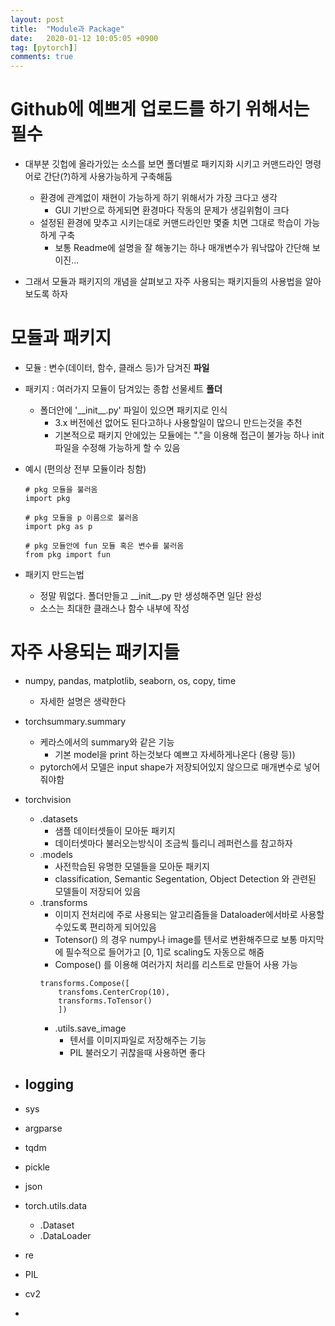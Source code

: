 ```yaml
---
layout: post
title:  "Module과 Package"
date:   2020-01-12 10:05:05 +0900
tag: [pytorch]]
comments: true
---
```

# Github에 예쁘게 업로드를 하기 위해서는 필수
- 대부분 깃헙에 올라가있는 소스를 보면 폴더별로 패키지화 시키고 커맨드라인 명령어로 간단(?)하게 사용가능하게 구축해둠
  - 환경에 관계없이 재현이 가능하게 하기 위해서가 가장 크다고 생각
    - GUI 기반으로 하게되면 환경마다 작동의 문제가 생길위험이 크다
  - 설정된 환경에 맞추고 시키는대로 커맨드라인만 몇줄 치면 그대로 학습이 가능하게 구축
    - 보통 Readme에 설명을 잘 해놓기는 하나 매개변수가 워낙많아 간단해 보이진...
  
- 그래서 모듈과 패키지의 개념을 살펴보고 자주 사용되는 패키지들의 사용법을 알아보도록 하자
   

# 모듈과 패키지
- 모듈 : 변수(데이터, 함수, 클래스 등)가 담겨진 __파일__
- 패키지 : 여러가지 모듈이 담겨있는 종합 선물세트 __폴더__
  - 폴더안에 '\_\_init\_\_.py' 파일이 있으면 패키지로 인식
    -  3.x 버전에선 없어도 된다고하나 사용할일이 많으니 만드는것을 추천
    - 기본적으로 패키지 안에있는 모듈에는 "."을 이용해 접근이 불가능 하나 init파일을 수정해 가능하게 할 수 있음

- 예시 (편의상 전부 모듈이라 칭함)
    ``` 
    # pkg 모듈을 불러옴
    import pkg

    # pkg 모듈을 p 이름으로 불러옴
    import pkg as p

    # pkg 모듈안에 fun 모듈 혹은 변수를 불러옴
    from pkg import fun
    ```

- 패키지 만드는법
  - 정말 뭐없다. 폴더만들고 \_\_init\_\_.py 만 생성해주면 일단 완성
  - 소스는 최대한 클래스나 함수 내부에 작성

# 자주 사용되는 패키지들

- numpy, pandas, matplotlib, seaborn, os, copy, time
  - 자세한 설명은 생략한다

- torchsummary.summary
  - 케라스에서의 summary와 같은 기능
    - 기본 model을 print 하는것보다 예쁘고 자세하게나온다 (용량 등))
  - pytorch에서 모델은 input shape가 저장되어있지 않으므로 매개변수로 넣어줘야함

- torchvision
  - .datasets
    - 샘플 데이터셋들이 모아둔 패키지
    - 데이터셋마다 불러오는방식이 조금씩 틀리니 레퍼런스를 참고하자
  - .models
    - 사전학습된 유명한 모델들을 모아둔 패키지
    - classification, Semantic Segentation, Object Detection 와 관련된 모델들이 저장되어 있음
  - .transforms
    - 이미지 전처리에 주로 사용되는 알고리즘들을 Dataloader에서바로 사용할수있도록 편리하게 되어있음
    -  Totensor() 의 경우 numpy나 image를 텐서로 변환해주므로 보통 마지막에 필수적으로 들어가고 [0, 1]로 scaling도 자동으로 해줌
    - Compose() 를 이용해 여러가지 처리를 리스트로 만들어 사용 가능
    ```
    transforms.Compose([ 
        transfoms.CenterCrop(10), 
        transforms.ToTensor() 
        ])
    ```
    - .utils.save_image
      - 텐서를 이미지파일로 저장해주는 기능
      - PIL 불러오기 귀찮을때 사용하면 좋다



- logging
  - 

- sys
- argparse
- tqdm
- pickle
- json

- torch.utils.data
  - .Dataset
  - .DataLoader
- re
- PIL
- cv2
- 